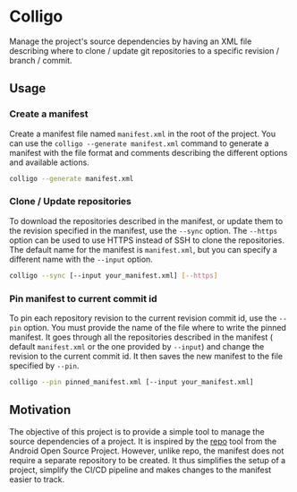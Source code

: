 # Colligo

Manage the project's source dependencies by having an XML file describing where to clone / update git repositories to a
specific revision / branch / commit.

## Usage

### Create a manifest

Create a manifest file named `manifest.xml` in the root of the project. You can use the
`colligo --generate manifest.xml` command to generate a manifest with the file format and comments describing the
different options and available actions.

```bash
colligo --generate manifest.xml
```

### Clone / Update repositories

To download the repositories described in the manifest, or update them to the revision specified in the manifest, use
the `--sync` option. The `--https` option can be used to use HTTPS instead of SSH to clone the repositories. The
default name for the manifest is `manifest.xml`, but you can specify a different name with the `--input` option.

```bash
colligo --sync [--input your_manifest.xml] [--https]
```

### Pin manifest to current commit id

To pin each repository revision to the current revision commit id, use the `--pin` option. You must provide the name of
the file where to write the pinned manifest. It goes through all the repositories described in the manifest (
default `manifest.xml` or the one provided by `--input`) and change the revision to the current commit id. It then saves
the new manifest to the file specified by `--pin`.

```bash
colligo --pin pinned_manifest.xml [--input your_manifest.xml]
```

## Motivation

The objective of this project is to provide a simple tool to manage the source dependencies of a project. It is inspired
by the [repo](https://source.android.com/setup/develop/repo) tool from the Android Open Source Project.
However, unlike repo, the manifest does not require a separate repository to be created. It thus simplifies the setup
of a project, simplify the CI/CD pipeline and makes changes to the manifest easier to track. 
